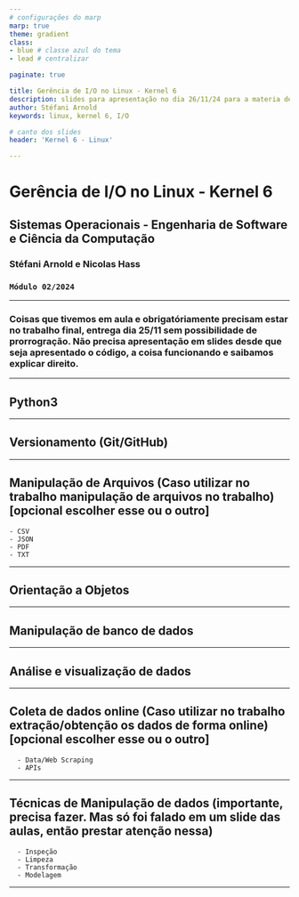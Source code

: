 ```yaml
---
# configurações do marp
marp: true
theme: gradient
class:  
- blue # classe azul do tema
- lead # centralizar

paginate: true 

title: Gerência de I/O no Linux - Kernel 6
description: slides para apresentação no dia 26/11/24 para a materia de Sistemas Operacionais
author: Stéfani Arnold
keywords: linux, kernel 6, I/O

# canto dos slides
header: 'Kernel 6 - Linux'

---
```

# **Gerência de I/O no Linux - Kernel 6**
## Sistemas Operacionais - Engenharia de Software e Ciência da Computação
### **Stéfani Arnold e Nicolas Hass**
### `Módulo 02/2024`

---
### Coisas que tivemos em aula e obrigatóriamente precisam estar no trabalho final, entrega dia 25/11 sem possibilidade de prorrogração. Não precisa apresentação em slides desde que seja apresentado o código, a coisa funcionando e saibamos explicar direito.

---
## Python3

---
## Versionamento (Git/GitHub)

---
## Manipulação de Arquivos (Caso utilizar no trabalho manipulação de arquivos no trabalho) **[opcional escolher esse ou o outro]**

    - CSV
    - JSON
    - PDF
    - TXT

---
## Orientação a Objetos

---
## Manipulação de banco de dados

---
## Análise e visualização de dados

---
## Coleta de dados online (Caso utilizar no trabalho extração/obtenção os dados de forma online) **[opcional escolher esse ou o outro]**

      - Data/Web Scraping
      - APIs

---
## Técnicas de Manipulação de dados **(importante, precisa fazer. Mas só foi falado em um slide das aulas, então prestar atenção nessa)**
    
      - Inspeção
      - Limpeza
      - Transformação
      - Modelagem
 
---
